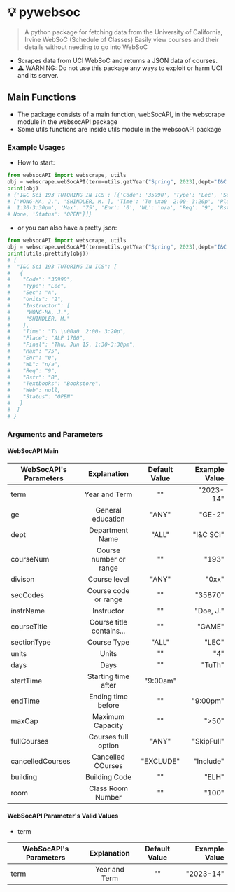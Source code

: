 # **💡 pywebsoc**

> A python package for fetching data from the University of California, Irvine WebSoC (Schedule of Classes)
> Easily view courses and their details without needing to go into WebSoC

- Scrapes data from UCI WebSoC and returns a JSON data of courses.
- :warning: WARNING: Do not use this package any ways to exploit or harm UCI and its server.

## **Main Functions** ##
- The package consists of a main function, webSocAPI, in the webscrape module in the websocAPI package
- Some utils functions are inside utils module in the websocAPI package

### **Example Usages** ##

- How to start:

```python
from websocAPI import webscrape, utils
obj = webscrape.webSocAPI(term=utils.getYear("Spring", 2023),dept="I&C SCI", courseNum="193")
print(obj)
# {'I&C Sci 193 TUTORING IN ICS': [{'Code': '35990', 'Type': 'Lec', 'Sec': 'A', 'Units': '2', 'Instructor': 
# ['WONG-MA, J.', 'SHINDLER, M.'], 'Time': 'Tu \xa0  2:00- 3:20p', 'Place': 'ALP 1700', 'Final': 'Thu, Jun 15,
#  1:30-3:30pm', 'Max': '75', 'Enr': '0', 'WL': 'n/a', 'Req': '9', 'Rstr': 'B', 'Textbooks': 'Bookstore', 'Web': 
# None, 'Status': 'OPEN'}]}
```
- or you can also have a pretty json:
```python
from websocAPI import webscrape, utils
obj = webscrape.webSocAPI(term=utils.getYear("Spring", 2023),dept="I&C SCI", courseNum="193")
print(utils.prettify(obj))
# {
#  "I&C Sci 193 TUTORING IN ICS": [
#   {
#    "Code": "35990",
#    "Type": "Lec",
#    "Sec": "A",
#    "Units": "2",
#    "Instructor": [
#     "WONG-MA, J.",
#     "SHINDLER, M."
#    ],
#    "Time": "Tu \u00a0  2:00- 3:20p",
#    "Place": "ALP 1700",
#    "Final": "Thu, Jun 15, 1:30-3:30pm",
#    "Max": "75",
#    "Enr": "0",
#    "WL": "n/a",
#    "Req": "9",
#    "Rstr": "B",
#    "Textbooks": "Bookstore",
#    "Web": null,
#    "Status": "OPEN"
#   }
#  ]
# }
```

### **Arguments and Parameters** ###

#### WebSocAPI Main ####

| WebSocAPI's Parameters | Explanation |Default Value| Example Value|
| ------------- |:-------------:| :--------:| --------:|
| term          | Year and Term | ""        | "2023-14" |
| ge            | General education |  "ANY"   | "GE-2" |
| dept          | Department Name|   "ALL"    | "I&C SCI" |
| courseNum     | Course number or range     |    ""    | "193" |
| divison       | Course level      |   "ANY"    | "0xx" |
| secCodes      | Course code or range      |   ""   | "35870" |
| instrName     | Instructor      | ""    | "Doe, J." |
| courseTitle   | Course title contains...      | ""    | "GAME" |
| sectionType   | Course Type      |   "ALL"    | "LEC"  |
| units         | Units      | ""    | "4" |
| days          | Days     |  ""   | "TuTh" |
| startTime     | Starting time after      |  "9:00am"   | 
| endTime       | Ending time before      |  ""   | "9:00pm" |
| maxCap        | Maximum Capacity      |  ""  | ">50" |
| fullCourses   | Courses full option      |  "ANY"   |  "SkipFull" |
| cancelledCourses | Cancelled COurses     |  "EXCLUDE" | "Include" |
| building      | Building Code      |  ""   | "ELH" |
| room          | Class Room Number      |  ""  | "100" |

#### WebSocAPI Parameter's Valid Values ####

- term

| WebSocAPI's Parameters | Explanation |Default Value| Example Value|
| ------------- |:-------------:| :--------:| --------:|
| term          | Year and Term | ""        | "2023-14" |